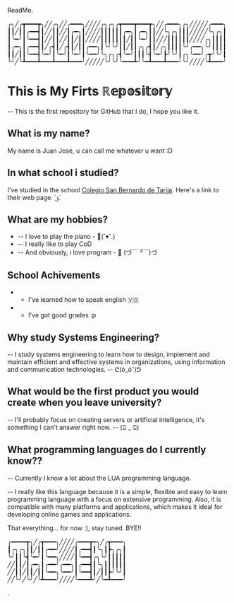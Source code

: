ReadMe.


╭╮╱╭┳━━━┳╮╱╱╭╮╱╱╭━━━╮╱╱╱╱╭╮╭╮╭┳━━━┳━━━┳╮╱╱╭━━━╮╭╮╱╱╱╱╱╭━━━╮
┃┃╱┃┃╭━━┫┃╱╱┃┃╱╱┃╭━╮┃╱╱╱╱┃┃┃┃┃┃╭━╮┃╭━╮┃┃╱╱╰╮╭╮┃┃┃╱╱╱╱╱╰╮╭╮┃
┃╰━╯┃╰━━┫┃╱╱┃┃╱╱┃┃╱┃┃╱╱╱╱┃┃┃┃┃┃┃╱┃┃╰━╯┃┃╱╱╱┃┃┃┃┃┃╱╱╱╱╭╮┃┃┃┃
┃╭━╮┃╭━━┫┃╱╭┫┃╱╭┫┃╱┃┃╭━━╮┃╰╯╰╯┃┃╱┃┃╭╮╭┫┃╱╭╮┃┃┃┃╰╯╭━━╮╰╯┃┃┃┃
┃┃╱┃┃╰━━┫╰━╯┃╰━╯┃╰━╯┃╰━━╯╰╮╭╮╭┫╰━╯┃┃┃╰┫╰━╯┣╯╰╯┃╭╮╰━━╯╭┳╯╰╯┃
╰╯╱╰┻━━━┻━━━┻━━━┻━━━╯╱╱╱╱╱╰╯╰╯╰━━━┻╯╰━┻━━━┻━━━╯╰╯╱╱╱╱╰┻━━━╯
                                                                                                                                           
                                                                                                                                           
# This is My Firts ℝ𝕖𝕡𝕠𝕤𝕚𝕥𝕠𝕣𝕪
 -- This is the first repository for GitHub that I do, I hope you like it.

## What is my name?
My name is Juan José, u can call me whatever u want :D

## In what school i studied?
I've studied in the school [Colegio San Bernardo de Tarija](https://cosabe.edu.bo/). Here's a link to their web page. ˙ ͜ʟ˙

## What are my hobbies?
* -- I love to play the piano  - 🎹(˘▾˘.)
* -- I really like to play CoD 
* -- And obviously, i love program - 🐍 (づ￣ ³￣)づ

## School Achivements
* - I've learned how to speak english 🇻🇬
* - I've got good grades :p

## Why study Systems Engineering?
-- I study systems engineering to learn how to design, implement and maintain efficient and effective systems in organizations, using information and communication technologies. --  ᕦ(ò_óˇ)ᕤ

## What would be the first product you would create when you leave university?
-- I'll probably focus on creating servers or artificial intelligence, it's something I can't answer right now. --  (ꗞ _ ꗞ)

## What programming languages do I currently know??
-- Currently I know a lot about the LUA programming language.

-- I really like this language because it is a simple, flexible and easy to learn programming language with a focus on   extensive programming. Also, it is compatible with many platforms and applications, which makes it ideal for developing online games and applications.

That everything... for now :), stay tuned. BYE!!

╭━━━━┳╮╱╭┳━━━╮╱╱╱╱╭━━━┳━╮╱╭┳━━━╮
┃╭╮╭╮┃┃╱┃┃╭━━╯╱╱╱╱┃╭━━┫┃╰╮┃┣╮╭╮┃
╰╯┃┃╰┫╰━╯┃╰━━╮╱╱╱╱┃╰━━┫╭╮╰╯┃┃┃┃┃
╱╱┃┃╱┃╭━╮┃╭━━╯╭━━╮┃╭━━┫┃╰╮┃┃┃┃┃┃
╱╱┃┃╱┃┃╱┃┃╰━━╮╰━━╯┃╰━━┫┃╱┃┃┣╯╰╯┃
╱╱╰╯╱╰╯╱╰┻━━━╯╱╱╱╱╰━━━┻╯╱╰━┻━━━╯

.
